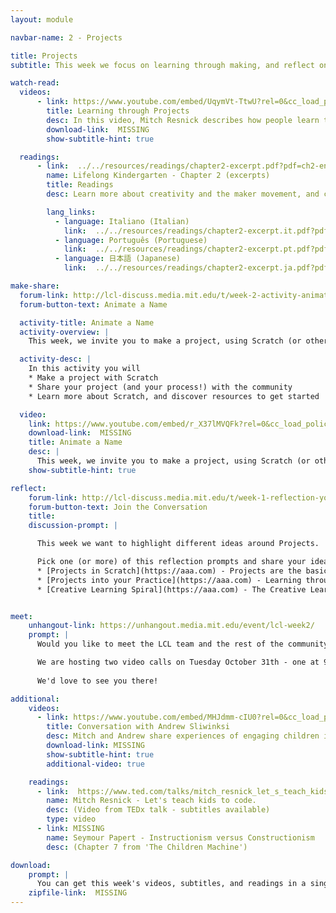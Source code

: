 ```yaml
---
layout: module

navbar-name: 2 - Projects

title: Projects
subtitle: This week we focus on learning through making, and reflect on the creative process through the Creative Learning Spiral. We also introduce coding as fluency and self expression, and we start making projects with Scratch.

watch-read:
  videos:
      - link: https://www.youtube.com/embed/UqymVt-TtwU?rel=0&cc_load_policy=1
        title: Learning through Projects
        desc: In this video, Mitch Resnick describes how people learn through making projects, and introduces the Creative Learning Spiral as a tool to reflect about the creative process.
        download-link:  MISSING
        show-subtitle-hint: true

  readings:
      - link:  ../../resources/readings/chapter2-excerpt.pdf?pdf=ch2-en
        name: Lifelong Kindergarten - Chapter 2 (excerpts)
        title: Readings
        desc: Learn more about creativity and the maker movement, and coding as a form of fluency and expression.

        lang_links:
          - language: Italiano (Italian)
            link:  ../../resources/readings/chapter2-excerpt.it.pdf?pdf=ch2-it
          - language: Português (Portuguese)
            link:  ../../resources/readings/chapter2-excerpt.pt.pdf?pdf=ch2-pt
          - language: 日本語 (Japanese)
            link:  ../../resources/readings/chapter2-excerpt.ja.pdf?pdf=ch2-ja

make-share:
  forum-link: http://lcl-discuss.media.mit.edu/t/week-2-activity-animate-a-name/192
  forum-button-text: Animate a Name

  activity-title: Animate a Name
  activity-overview: |
    This week, we invite you to make a project, using Scratch (or other materials) to create an animation of your name. In this video, Yumiko and Dhwani show you examples and explain a little bit more.

  activity-desc: |
    In this activity you will
    * Make a project with Scratch
    * Share your project (and your process!) with the community
    * Learn more about Scratch, and discover resources to get started

  video:
    link: https://www.youtube.com/embed/r_X37lMVQFk?rel=0&cc_load_policy=1
    download-link:  MISSING
    title: Animate a Name
    desc: |
      This week, we invite you to make a project, using Scratch (or other materials) to create an animation of your name. In this video, Yumiko and Dhwani show you examples and explain a little bit more.
    show-subtitle-hint: true

reflect:
    forum-link: http://lcl-discuss.media.mit.edu/t/week-1-reflection-your-favorite-p/56
    forum-button-text: Join the Conversation
    title:
    discussion-prompt: |

      This week we want to highlight different ideas around Projects.

      Pick one (or more) of this reflection prompts and share your ideas in the discussion forum:
      * [Projects in Scratch](https://aaa.com) - Projects are the basic unit of making in Scratch. What differences do you see with other approaches? How has you experience with Scratch changed the way you think about coding?
      * [Projects into your Practice](https://aaa.com) - Learning through making projects doesn't apply only to coding. What challenges do you see in supporting this P in your practice? What opportunities? What questions do you have?
      * [Creative Learning Spiral](https://aaa.com) - The Creative Learning Spiral is a model to help us thinking about the creative process. How would you describe or draw your creative learning process? How would you remix the spiral?


meet:
    unhangout-link: https://unhangout.media.mit.edu/event/lcl-week2/
    prompt: |
      Would you like to meet the LCL team and the rest of the community?

      We are hosting two video calls on Tuesday October 31th - one at 9am EST and another one at 5pm EST.
      
      We'd love to see you there!

additional:
    videos:
      - link: https://www.youtube.com/embed/MHJdmm-cIU0?rel=0&cc_load_policy=1
        title: Conversation with Andrew Sliwinksi
        desc: Mitch and Andrew share experiences of engaging children in learning through projects, and highlight analogies in the creative process with physical and digital materials.
        download-link: MISSING
        show-subtitle-hint: true
        additional-video: true

    readings:
      - link:  https://www.ted.com/talks/mitch_resnick_let_s_teach_kids_to_code
        name: Mitch Resnick - Let's teach kids to code.
        desc: (Video from TEDx talk - subtitles available)
        type: video
      - link: MISSING
        name: Seymour Papert - Instructionism versus Constructionism
        desc: (Chapter 7 from 'The Children Machine')

download:
    prompt: |
      You can get this week's videos, subtitles, and readings in a single zip file for offline use.
    zipfile-link:  MISSING
---
```

